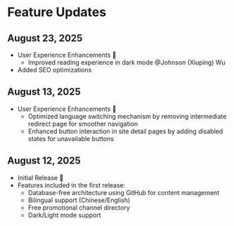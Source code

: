 # Feature Updates

## August 23, 2025
- User Experience Enhancements 🚀
  - Improved reading experience in dark mode @Johnson (Xiuping) Wu
- Added SEO optimizations

## August 13, 2025
- User Experience Enhancements 🚀
  - Optimized language switching mechanism by removing intermediate redirect page for smoother navigation
  - Enhanced button interaction in site detail pages by adding disabled states for unavailable buttons

## August 12, 2025
- Initial Release 🎉
- Features included in the first release:
  - Database-free architecture using GitHub for content management
  - Bilingual support (Chinese/English)
  - Free promotional channel directory
  - Dark/Light mode support